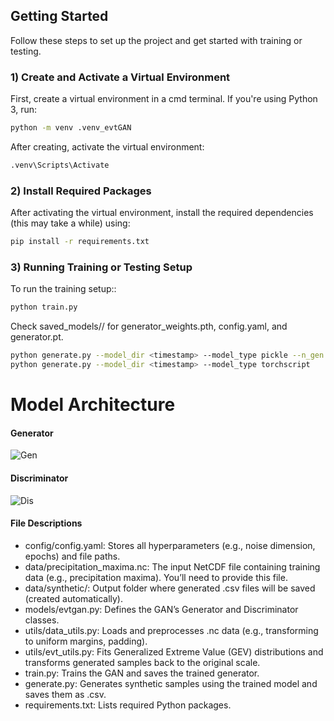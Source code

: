## Getting Started

Follow these steps to set up the project and get started with training or testing.

### 1️) Create and Activate a Virtual Environment

First, create a virtual environment in a cmd terminal. If you're using Python 3, run:

```bash
python -m venv .venv_evtGAN
```

After creating, activate the virtual environment:

```bash
.venv\Scripts\Activate
```

### 2) Install Required Packages

After activating the virtual environment, install the required dependencies (this may take a while) using:

```bash
pip install -r requirements.txt
```

### 3) Running Training or Testing Setup

To run the training setup::

```bash
python train.py
```

Check saved_models/<timestamp>/ for generator_weights.pth, config.yaml, and generator.pt.

```bash
python generate.py --model_dir <timestamp> --model_type pickle --n_gen 5000
python generate.py --model_dir <timestamp> --model_type torchscript
```

# Model Architecture

#### Generator

![Gen](C:\Users\reverd\Repositories\master-thesis\evtGAN\images\Generator.jpg)

#### Discriminator

![Dis](C:\Users\reverd\Repositories\master-thesis\evtGAN\images\Discriminator.jpg)

#### File Descriptions

- config/config.yaml: Stores all hyperparameters (e.g., noise dimension, epochs) and file paths.
- data/precipitation_maxima.nc: The input NetCDF file containing training data (e.g., precipitation maxima). You’ll need to provide this file.
- data/synthetic/: Output folder where generated .csv files will be saved (created automatically).
- models/evtgan.py: Defines the GAN’s Generator and Discriminator classes.
- utils/data_utils.py: Loads and preprocesses .nc data (e.g., transforming to uniform margins, padding).
- utils/evt_utils.py: Fits Generalized Extreme Value (GEV) distributions and transforms generated samples back to the original scale.
- train.py: Trains the GAN and saves the trained generator.
- generate.py: Generates synthetic samples using the trained model and saves them as .csv.
- requirements.txt: Lists required Python packages.
